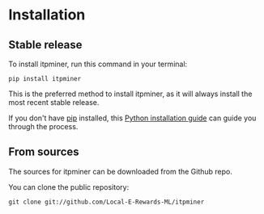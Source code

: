 # Installation

## Stable release

To install itpminer, run this command in your terminal:

```
pip install itpminer
```

This is the preferred method to install itpminer, as it will always install the most recent stable release.

If you don't have [pip](https://pip.pypa.io) installed, this [Python installation guide](http://docs.python-guide.org/en/latest/starting/installation/) can guide you through the process.

## From sources

The sources for itpminer can be downloaded from the Github repo.

You can clone the public repository:

```
git clone git://github.com/Local-E-Rewards-ML/itpminer
```
